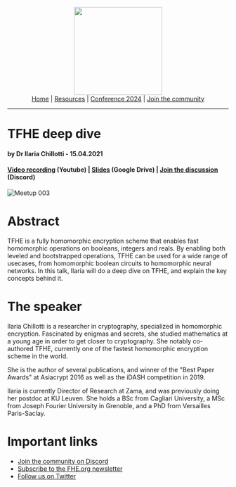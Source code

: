<!-- Main header navigation -->
<p align="center">
  <img width="200" src="https://user-images.githubusercontent.com/5758427/180978488-db825482-5a58-4c7c-9589-c494a6f0be04.png"><br/>
  <a href="https://fhe-org.github.io">Home</a> | <a href="https://fhe-org.github.io/resources">Resources</a> | <a href="https://fhe-org.github.io/conferences/conference-2024/">Conference 2024</a> | <a href="https://fhe-org.github.io/community">Join the community</a>
</p>
<hr/>
<!-- /Main header navigation -->

# TFHE deep dive
#### by Dr Ilaria Chillotti - 15.04.2021

#### <a href="https://www.youtube.com/watch?v=npoHSR6-oRw">Video recording</a> (Youtube) | <a href="https://cdn.fhe.org/slides/tfhe_deep_dive_ilaria_chillotti.pdf">Slides</a> (Google Drive) | <a href="https://discord.fhe.org">Join the discussion</a> (Discord)

![Meetup 003](https://github.com/FHE-org/fhe-org.github.io/assets/37557436/126658ba-fa6f-48f0-92fb-9cb8269ad147)

# Abstract
TFHE is a fully homomorphic encryption scheme that enables fast homomorphic operations on booleans, integers and reals. By enabling both leveled and bootstrapped operations, TFHE can be used for a wide range of usecases, from homomorphic boolean circuits to homomorphic neural networks. In this talk, Ilaria will do a deep dive on TFHE, and explain the key concepts behind it.

# The speaker
Ilaria Chillotti is a researcher in cryptography, specialized in homomorphic encryption. Fascinated by enigmas and secrets, she studied mathematics at a young age in order to get closer to cryptography. She notably co-authored TFHE, currently one of the fastest homomorphic encryption scheme in the world.

She is the author of several publications, and winner of the "Best Paper Awards" at Asiacrypt 2016 as well as the iDASH competition in 2019.

Ilaria is currently Director of Research at Zama, and was previously doing her postdoc at KU Leuven. She holds a BSc from Cagliari University, a MSc from Joseph Fourier University in Grenoble, and a PhD from Versailles Paris-Saclay.

# Important links
- <a href="https://discord.fhe.org">Join the community on Discord</a>
- <a href="https://fheorg.substack.com">Subscribe to the FHE.org newsletter</a>
- <a href="https://twitter.com/fhe_org">Follow us on Twitter</a>

